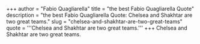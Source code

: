 +++
author = "Fabio Quagliarella"
title = "the best Fabio Quagliarella Quote"
description = "the best Fabio Quagliarella Quote: Chelsea and Shakhtar are two great teams."
slug = "chelsea-and-shakhtar-are-two-great-teams"
quote = '''Chelsea and Shakhtar are two great teams.'''
+++
Chelsea and Shakhtar are two great teams.
